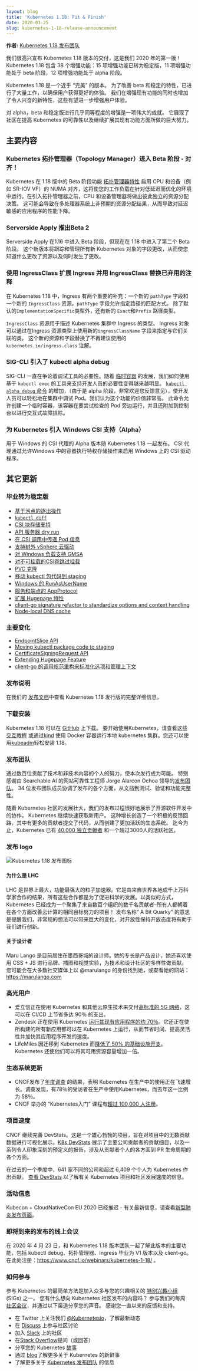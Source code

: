 ```yaml
---
layout: blog
title: 'Kubernetes 1.18: Fit & Finish'
date: 2020-03-25
slug: kubernetes-1-18-release-announcement
---
```


<!--
**Authors:** [Kubernetes 1.18 Release Team](https://github.com/kubernetes/sig-release/blob/master/releases/release-1.18/release_team.md)
-->
**作者:** [Kubernetes 1.18 发布团队](https://github.com/kubernetes/sig-release/blob/master/releases/release-1.18/release_team.md)

<!--
We're pleased to announce the delivery of Kubernetes 1.18, our first release of 2020! Kubernetes 1.18 consists of 38 enhancements: 15 enhancements are moving to stable, 11 enhancements in beta, and 12 enhancements in alpha.
-->
我们很高兴宣布 Kubernetes 1.18 版本的交付，这是我们 2020 年的第一版！ Kubernetes 1.18 包含 38 个增强功能：15 项增强功能已转为稳定版，11 项增强功能处于 beta 阶段，12 项增强功能处于 alpha 阶段。

<!--
Kubernetes 1.18 is a "fit and finish" release. Significant work has gone into improving beta and stable features to ensure users have a better experience. An equal effort has gone into adding new developments and exciting new features that promise to enhance the user experience even more.
-->
Kubernetes 1.18 是一个近乎 “完美” 的版本。 为了改善 beta 和稳定的特性，已进行了大量工作，以确保用户获得更好的体验。 我们在增强现有功能的同时也增加了令人兴奋的新特性，这些有望进一步增强用户体验。
<!--
Having almost as many enhancements in alpha, beta, and stable is a great achievement. It shows the tremendous effort made by the community on improving the reliability of Kubernetes as well as continuing to expand its existing functionality.
-->
对 alpha，beta 和稳定版进行几乎同等程度的增强是一项伟大的成就。 它展现了社区在提高 Kubernetes 的可靠性以及继续扩展其现有功能方面所做的巨大努力。


<!--
## Major Themes
-->
## 主要内容

<!--
### Kubernetes Topology Manager Moves to Beta - Align Up!
-->
### Kubernetes 拓扑管理器（Topology Manager）进入 Beta 阶段 - 对齐！

<!--
A beta feature of Kubernetes in release 1.18,  the [Topology Manager feature](https://github.com/nolancon/website/blob/f4200307260ea3234540ef13ed80de325e1a7267/content/en/docs/tasks/administer-cluster/topology-manager.md) enables NUMA alignment of CPU and devices (such as SR-IOV VFs) that will allow your workload to run in an environment optimized for low-latency. Prior to the introduction of the Topology Manager, the CPU and Device Manager would make resource allocation decisions independent of each other. This could result in undesirable allocations on multi-socket systems, causing degraded performance on latency critical applications.
-->
Kubernetes 在 1.18 版中的 Beta 阶段功能 [拓扑管理器特性](https://github.com/nolancon/website/blob/f4200307260ea3234540ef13ed80de325e1a7267/content/en/docs/tasks/administer-cluster/topology-manager.md) 启用 CPU 和设备（例如 SR-IOV VF）的 NUMA 对齐，这将使您的工作负载在针对低延迟而优化的环境中运行。在引入拓扑管理器之前，CPU 和设备管理器将做出彼此独立的资源分配决策。 这可能会导致在多处理器系统上非预期的资源分配结果，从而导致对延迟敏感的应用程序的性能下降。

<!--
### Serverside Apply Introduces Beta 2
-->
### Serverside Apply 推出Beta 2

<!--
Server-side Apply was promoted to Beta in 1.16, but is now introducing a second Beta in 1.18. This new version will track and manage changes to fields of all new Kubernetes objects, allowing you to know what changed your resources and when.
-->
Serverside Apply 在1.16 中进入 Beta 阶段，但现在在 1.18 中进入了第二个 Beta 阶段。 这个新版本将跟踪和管理所有新 Kubernetes 对象的字段更改，从而使您知道什么更改了资源以及何时发生了更改。


<!--
### Extending Ingress with and replacing a deprecated annotation with IngressClass
-->
### 使用 IngressClass 扩展 Ingress 并用 IngressClass 替换已弃用的注释

<!--
In Kubernetes 1.18, there are two significant additions to Ingress: A new `pathType` field and a new `IngressClass` resource. The `pathType` field allows specifying how paths should be matched. In addition to the default `ImplementationSpecific` type, there are new `Exact` and `Prefix` path types. 
-->
在 Kubernetes 1.18 中，Ingress 有两个重要的补充：一个新的 `pathType` 字段和一个新的 `IngressClass` 资源。`pathType` 字段允许指定路径的匹配方式。 除了默认的`ImplementationSpecific`类型外，还有新的 `Exact`和`Prefix` 路径类型。

<!--
The `IngressClass` resource is used to describe a type of Ingress within a Kubernetes cluster. Ingresses can specify the class they are associated with by using a new `ingressClassName` field on Ingresses. This new resource and field replace the deprecated `kubernetes.io/ingress.class` annotation.
-->
`IngressClass` 资源用于描述 Kubernetes 集群中 Ingress 的类型。  Ingress 对象可以通过在Ingress 资源类型上使用新的`ingressClassName` 字段来指定与它们关联的类。 这个新的资源和字段替换了不再建议使用的 `kubernetes.io/ingress.class` 注解。

<!--
### SIG-CLI introduces kubectl alpha debug
-->
### SIG-CLI 引入了 kubectl alpha debug

<!--
SIG-CLI was debating the need for a debug utility for quite some time already. With the development of [ephemeral containers](https://kubernetes.io/docs/concepts/workloads/pods/ephemeral-containers/), it became more obvious how we can support developers with tooling built on top of `kubectl exec`. The addition of the [`kubectl alpha debug` command](https://github.com/kubernetes/enhancements/blob/master/keps/sig-cli/20190805-kubectl-debug.md) (it is alpha but your feedback is more than welcome), allows developers to easily debug their Pods inside the cluster. We think this addition is invaluable.  This command allows one to create a temporary container which runs next to the Pod one is trying to examine, but also attaches to the console for interactive troubleshooting.
-->
SIG-CLI 一直在争论着调试工具的必要性。随着 [临时容器](https://kubernetes.io/docs/concepts/workloads/pods/ephemeral-containers/) 的发展，我们如何使用基于 `kubectl exec` 的工具来支持开发人员的必要性变得越来越明显。 [`kubectl alpha debug` 命令](https://github.com/kubernetes/enhancements/blob/master/keps/sig-cli/20190805-kubectl-debug.md) 的增加，（由于是 alpha 阶段，非常欢迎您反馈意见），使开发人员可以轻松地在集群中调试 Pod。我们认为这个功能的价值非常高。 此命令允许创建一个临时容器，该容器在要尝试检查的 Pod 旁边运行，并且还附加到控制台以进行交互式故障排除。

<!--
### Introducing Windows CSI support alpha for Kubernetes
-->
### 为 Kubernetes 引入 Windows CSI 支持（Alpha）

<!--
The alpha version of CSI Proxy for Windows is being released with Kubernetes 1.18. CSI proxy enables CSI Drivers on Windows by allowing containers in Windows to perform privileged storage operations.
-->
用于 Windows 的 CSI 代理的 Alpha 版本随 Kubernetes 1.18 一起发布。 CSI 代理通过允许Windows 中的容器执行特权存储操作来启用 Windows 上的 CSI 驱动程序。

<!--
## Other Updates
-->
## 其它更新

<!--
### Graduated to Stable 💯
-->
### 毕业转为稳定版

<!--
- [Taint Based Eviction](https://github.com/kubernetes/enhancements/issues/166)
- [`kubectl diff`](https://github.com/kubernetes/enhancements/issues/491)
- [CSI Block storage support](https://github.com/kubernetes/enhancements/issues/565)
- [API Server dry run](https://github.com/kubernetes/enhancements/issues/576)
- [Pass Pod information in CSI calls](https://github.com/kubernetes/enhancements/issues/603)
- [Support Out-of-Tree vSphere Cloud Provider](https://github.com/kubernetes/enhancements/issues/670)
- [Support GMSA for Windows workloads](https://github.com/kubernetes/enhancements/issues/689)
- [Skip attach for non-attachable CSI volumes](https://github.com/kubernetes/enhancements/issues/770)
- [PVC cloning](https://github.com/kubernetes/enhancements/issues/989)
- [Moving kubectl package code to staging](https://github.com/kubernetes/enhancements/issues/1020)
- [RunAsUserName for Windows](https://github.com/kubernetes/enhancements/issues/1043)
- [AppProtocol for Services and Endpoints](https://github.com/kubernetes/enhancements/issues/1507)
- [Extending Hugepage Feature](https://github.com/kubernetes/enhancements/issues/1539)
- [client-go signature refactor to standardize options and context handling](https://github.com/kubernetes/enhancements/issues/1601)
- [Node-local DNS cache](https://github.com/kubernetes/enhancements/issues/1024)
-->
- [基于污点的逐出操作](https://github.com/kubernetes/enhancements/issues/166)
- [`kubectl diff`](https://github.com/kubernetes/enhancements/issues/491)
- [CSI 块存储支持](https://github.com/kubernetes/enhancements/issues/565)
- [API 服务器 dry run](https://github.com/kubernetes/enhancements/issues/576)
- [在 CSI 调用中传递 Pod 信息](https://github.com/kubernetes/enhancements/issues/603)
- [支持树外 vSphere 云驱动](https://github.com/kubernetes/enhancements/issues/670)
- [对 Windows 负载支持 GMSA](https://github.com/kubernetes/enhancements/issues/689)
- [对不可挂载的CSI卷跳过挂载](https://github.com/kubernetes/enhancements/issues/770)
- [PVC 克隆](https://github.com/kubernetes/enhancements/issues/989)
- [移动 kubectl 包代码到 staging](https://github.com/kubernetes/enhancements/issues/1020)
- [Windows 的 RunAsUserName](https://github.com/kubernetes/enhancements/issues/1043)
- [服务和端点的 AppProtocol](https://github.com/kubernetes/enhancements/issues/1507)
- [扩展 Hugepage 特性](https://github.com/kubernetes/enhancements/issues/1539)
- [client-go signature refactor to standardize options and context handling](https://github.com/kubernetes/enhancements/issues/1601)
- [Node-local DNS cache](https://github.com/kubernetes/enhancements/issues/1024)


<!--
### Major Changes
-->
### 主要变化

<!--
- [EndpointSlice API](https://github.com/kubernetes/enhancements/issues/752)
- [Moving kubectl package code to staging](https://github.com/kubernetes/enhancements/issues/1020)
- [CertificateSigningRequest API](https://github.com/kubernetes/enhancements/issues/1513)
- [Extending Hugepage Feature](https://github.com/kubernetes/enhancements/issues/1539)
- [client-go signature refactor to standardize options and context handling](https://github.com/kubernetes/enhancements/issues/1601)
-->
- [EndpointSlice API](https://github.com/kubernetes/enhancements/issues/752)
- [Moving kubectl package code to staging](https://github.com/kubernetes/enhancements/issues/1020)
- [CertificateSigningRequest API](https://github.com/kubernetes/enhancements/issues/1513)
- [Extending Hugepage Feature](https://github.com/kubernetes/enhancements/issues/1539)
- [client-go 的调用规范重构来标准化选项和管理上下文](https://github.com/kubernetes/enhancements/issues/1601)


<!--
### Release Notes
-->
### 发布说明

<!--
Check out the full details of the Kubernetes 1.18 release in our [release notes](https://github.com/kubernetes/kubernetes/blob/master/CHANGELOG/CHANGELOG-1.18.md).
-->
在我们的 [发布文档](https://github.com/kubernetes/kubernetes/blob/master/CHANGELOG/CHANGELOG-1.18.md)中查看 Kubernetes 1.18 发行版的完整详细信息。


<!--
### Availability
-->
### 下载安装

<!--
Kubernetes 1.18 is available for download on [GitHub](https://github.com/kubernetes/kubernetes/releases/tag/v1.18.0). To get started with Kubernetes, check out these [interactive tutorials](https://kubernetes.io/docs/tutorials/) or run local Kubernetes clusters using Docker container “nodes” with [kind](https://kind.sigs.k8s.io/). You can also easily install 1.18 using [kubeadm](https://kubernetes.io/docs/setup/independent/create-cluster-kubeadm/). 
-->
Kubernetes 1.18 可以在 [GitHub](https://github.com/kubernetes/kubernetes/releases/tag/v1.18.0) 上下载。 要开始使用Kubernetes，请查看这些 [交互教程](https://kubernetes.io/docs/tutorials/) 或通过[kind](https://kind.sigs.k8s.io/) 使用 Docker 容器运行本地 kubernetes 集群。您还可以使用[kubeadm](https://kubernetes.io/docs/setup/independent/create-cluster-kubeadm/)轻松安装 1.18。

<!--
### Release Team
-->
### 发布团队

<!--
This release is made possible through the efforts of hundreds of individuals who contributed both technical and non-technical content. Special thanks to the [release team](https://github.com/kubernetes/sig-release/blob/master/releases/release-1.18/release_team.md) led by Jorge Alarcon Ochoa, Site Reliability Engineer at Searchable AI. The 34 release team members coordinated many aspects of the release, from documentation to testing, validation, and feature completeness. 
-->
通过数百位贡献了技术和非技术内容的个人的努力，使本次发行成为可能。 特别感谢由 Searchable AI 的网站可靠性工程师 Jorge Alarcon Ochoa 领导的[发布团队](https://github.com/kubernetes/sig-release/blob/master/releases/release-1.18/release_team.md)。 34 位发布团队成员协调了发布的各个方面，从文档到测试、验证和功能完整性。

<!--
As the Kubernetes community has grown, our release process represents an amazing demonstration of collaboration in open source software development. Kubernetes continues to gain new users at a rapid pace. This growth creates a positive feedback cycle where more contributors commit code creating a more vibrant ecosystem. Kubernetes has had over [40,000 individual contributors](https://k8s.devstats.cncf.io/d/24/overall-project-statistics?orgId=1) to date and an active community of more than 3,000 people.
-->
随着 Kubernetes 社区的发展壮大，我们的发布过程很好地展示了开源软件开发中的协作。 Kubernetes 继续快速获取新用户。 这种增长创造了一个积极的反馈回路，其中有更多的贡献者提交了代码，从而创建了更加活跃的生态系统。 迄今为止，Kubernetes 已有 [40,000 独立贡献者](https://k8s.devstats.cncf.io/d/24/overall-project-statistics?orgId=1) 和一个超过3000人的活跃社区。

<!--
### Release Logo
-->
### 发布 logo

<!--
![Kubernetes 1.18 Release Logo](/images/blog/2020-03-25-kubernetes-1.18-release-announcement/release-logo.png)
-->
![Kubernetes 1.18 发布图标](/images/blog/2020-03-25-kubernetes-1.18-release-announcement/release-logo.png)

<!--
#### Why the LHC?
-->
#### 为什么是 LHC

<!--
The LHC is the world’s largest and most powerful particle accelerator.  It is the result of the collaboration of thousands of scientists from around the world, all for the advancement of science. In a similar manner, Kubernetes has been a project that has united thousands of contributors from hundreds of organizations – all to work towards the same goal of improving cloud computing in all aspects! "A Bit Quarky" as the release name is meant to remind us that unconventional ideas can bring about great change and keeping an open mind to diversity will lead help us innovate.
-->
LHC 是世界上最大，功能最强大的粒子加速器。它是由来自世界各地成千上万科学家合作的结果，所有这些合作都是为了促进科学的发展。以类似的方式，Kubernetes 已经成为一个聚集了来自数百个组织的数千名贡献者–所有人都朝着在各个方面改善云计算的相同目标努力的项目！ 发布名称“ A  Bit Quarky” 的意思是提醒我们，非常规的想法可以带来巨大的变化，对开放性保持开放态度将有助于我们进行创新。


<!--
#### About the designer
-->
#### 关于设计者

<!--
Maru Lango is a designer currently based in Mexico City. While her area of expertise is Product Design, she also enjoys branding, illustration and visual experiments using CSS + JS and contributing to diversity efforts within the tech and design communities. You may find her in most social media as @marulango or check her website: https://marulango.com
-->
Maru Lango 是目前居住在墨西哥城的设计师。她的专长是产品设计，她还喜欢使用 CSS + JS 进行品牌、插图和视觉实验，为技术和设计社区的多样性做贡献。您可能会在大多数社交媒体上以 @marulango 的身份找到她，或查看她的网站： https://marulango.com

<!--
### User Highlights
-->
### 高光用户

<!--
- Ericsson is using Kubernetes and other cloud native technology to deliver a [highly demanding 5G network](https://www.cncf.io/case-study/ericsson/) that resulted in up to 90 percent CI/CD savings.
- Zendesk is using Kubernetes to [run around 70% of its existing applications](https://www.cncf.io/case-study/zendesk/). It’s also building all new applications to also run on Kubernetes, which has brought time savings, greater flexibility, and increased velocity  to its application development.
- LifeMiles has [reduced infrastructure spending by 50%](https://www.cncf.io/case-study/lifemiles/) because of its move to Kubernetes. It has also allowed them to double its available resource capacity.
-->
- 爱立信正在使用 Kubernetes 和其他云原生技术来交付[高标准的 5G 网络](https://www.cncf.io/case-study/ericsson/)，这可以在 CI/CD 上节省多达 90％ 的支出。
- Zendesk 正在使用 Kubernetes [运行其现有应用程序的约 70％](https://www.cncf.io/case-study/zendesk/)。它还正在使所构建的所有新应用都可以在 Kubernetes 上运行，从而节省时间、提高灵活性并加快其应用程序开发的速度。
- LifeMiles 因迁移到 Kubernetes 而[降低了 50% 的基础设施开支](https://www.cncf.io/case-study/lifemiles/)。Kubernetes 还使他们可以将其可用资源容量增加一倍。

<!--
### Ecosystem Updates
-->
### 生态系统更新

<!--
- The CNCF published the results of its [annual survey](https://www.cncf.io/blog/2020/03/04/2019-cncf-survey-results-are-here-deployments-are-growing-in-size-and-speed-as-cloud-native-adoption-becomes-mainstream/) showing that Kubernetes usage in production is skyrocketing. The survey found that 78% of respondents are using Kubernetes in production compared to 58% last year.
- The “Introduction to Kubernetes” course hosted by the CNCF [surpassed 100,000 registrations](https://www.cncf.io/announcement/2020/01/28/cloud-native-computing-foundation-announces-introduction-to-kubernetes-course-surpasses-100000-registrations/).
-->
- CNCF发布了[年度调查](https://www.cncf.io/blog/2020/03/04/2019-cncf-survey-results-are-here-deployments-are-growing-in-size-and-speed-as-cloud-native-adoption-becomes-mainstream/) 的结果，表明 Kubernetes 在生产中的使用正在飞速增长。调查发现，有78％的受访者在生产中使用Kubernetes，而去年这一比例为 58％。
- CNCF 举办的 “Kubernetes入门” 课程有[超过 100,000 人注册](https://www.cncf.io/announcement/2020/01/28/cloud-native-computing-foundation-announces-introduction-to-kubernetes-course-surpasses-100000-registrations/)。

<!--
### Project Velocity
-->
### 项目速度

<!--
The CNCF has continued refining DevStats, an ambitious project to visualize the myriad contributions that go into the project. [K8s DevStats](https://k8s.devstats.cncf.io/d/12/dashboards?orgId=1) illustrates the breakdown of contributions from major company contributors, as well as an impressive set of preconfigured reports on everything from individual contributors to pull request lifecycle times. 
-->
CNCF 继续完善 DevStats。这是一个雄心勃勃的项目，旨在对项目中的无数贡献数据进行可视化展示。[K8s DevStats](https://k8s.devstats.cncf.io/d/12/dashboards?orgId=1) 展示了主要公司贡献者的贡献细目，以及一系列令人印象深刻的预定义的报告，涉及从贡献者个人的各方面到 PR 生命周期的各个方面。

<!--
This past quarter, 641 different companies and over 6,409 individuals contributed to Kubernetes. [Check out DevStats](https://k8s.devstats.cncf.io/d/11/companies-contributing-in-repository-groups?orgId=1&var-period=m&var-repogroup_name=All) to learn more about the overall velocity of the Kubernetes project and community.
-->
在过去的一个季度中，641 家不同的公司和超过 6,409 个个人为 Kubernetes 作出贡献。 [查看 DevStats](https://k8s.devstats.cncf.io/d/11/companies-contributing-in-repository-groups?orgId=1&var-period=m&var-repogroup_name=All) 以了解有关 Kubernetes 项目和社区发展速度的信息。

<!--
### Event Update
-->
### 活动信息

<!--
Kubecon + CloudNativeCon EU 2020 is being pushed back –  for the more most up-to-date information, please check the [Novel Coronavirus Update page](https://events.linuxfoundation.org/kubecon-cloudnativecon-europe/attend/novel-coronavirus-update/).
-->
Kubecon + CloudNativeCon EU 2020 已经推迟 - 有关最新信息，请查看[新型肺炎发布页面](https://events.linuxfoundation.org/kubecon-cloudnativecon-europe/attend/novel-coronavirus-update/)。

<!--
### Upcoming Release Webinar
-->
### 即将到来的发布的线上会议

<!--
Join members of the Kubernetes 1.18 release team on April 23rd, 2020 to learn about the major features in this release including kubectl debug, Topography Manager, Ingress to V1 graduation, and client-go. Register here: https://www.cncf.io/webinars/kubernetes-1-18/.
-->
在 2020 年 4 月 23 日，和 Kubernetes 1.18 版本团队一起了解此版本的主要功能，包括 kubectl debug、拓扑管理器、Ingress 毕业为 V1 版本以及 client-go。 在此处注册：https://www.cncf.io/webinars/kubernetes-1-18/ 。

<!--
### Get Involved
-->
### 如何参与

<!--
The simplest way to get involved with Kubernetes is by joining one of the many [Special Interest Groups](https://github.com/kubernetes/community/blob/master/sig-list.md) (SIGs) that align with your interests. Have something you’d like to broadcast to the Kubernetes community? Share your voice at our weekly [community meeting](https://github.com/kubernetes/community/tree/master/communication), and through the channels below. Thank you for your continued feedback and support.
-->
参与 Kubernetes 的最简单方法是加入众多与您的兴趣相关的 [特别兴趣小组](https://github.com/kubernetes/community/blob/master/sig-list.md) (SIGs) 之一。 您有什么想向 Kubernetes 社区发布的内容吗？ 参与我们的每周 [社区会议](https://github.com/kubernetes/community/tree/master/communication)，并通过以下渠道分享您的声音。 感谢您一直以来的反馈和支持。

<!--
- Follow us on Twitter [@Kubernetesio](https://twitter.com/kubernetesio) for latest updates
- Join the community discussion on [Discuss](https://discuss.kubernetes.io/)
- Join the community on [Slack](http://slack.k8s.io/)
- Post questions (or answer questions) on [Stack Overflow](http://stackoverflow.com/questions/tagged/kubernetes)
- Share your Kubernetes [story](https://docs.google.com/a/linuxfoundation.org/forms/d/e/1FAIpQLScuI7Ye3VQHQTwBASrgkjQDSS5TP0g3AXfFhwSM9YpHgxRKFA/viewform)
- Read more about what’s happening with Kubernetes on the [blog](https://kubernetes.io/blog/)
- Learn more about the [Kubernetes Release Team](https://github.com/kubernetes/sig-release/tree/master/release-team)
-->
- 在 Twitter 上关注我们 [@Kubernetesio](https://twitter.com/kubernetesio)，了解最新动态
- 在 [Discuss](https://discuss.kubernetes.io/) 上参与社区讨论 
- 加入 [Slack](http://slack.k8s.io/) 上的社区
-  在[Stack Overflow](https://stackoverflow.com/questions/tagged/kubernetes)提问（或回答）
- 分享您的 Kubernetes [故事](https://docs.google.com/a/linuxfoundation.org/forms/d/e/1FAIpQLScuI7Ye3VQHQTwBASrgkjQDSS5TP0g3AXfFhwSM9YpHgxRKFA/viewform)
- 通过 [blog](https://kubernetes.io/blog/)了解更多关于 Kubernetes 的新鲜事
- 了解更多关于 [Kubernetes 发布团队](https://github.com/kubernetes/sig-release/tree/master/release-team) 的信息
